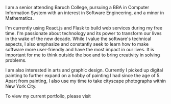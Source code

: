 I am a senior attending Baruch College, pursuing a BBA in Computer Information System with an interest in Software Engineering, and a minor in Mathematics.

I'm currently using React.js and Flask to build web services during my free time. I'm passionate about technology and its power to transform our lives in the wake of the new decade. While I value the software's technical aspects, I also emphasize and constantly seek to learn how to make software more user-friendly and have the most impact in our lives. It is important for me to think outside the box and to bring creativity in solving problems.

I am also interested in arts and graphic design. Currently I picked up digital painting to further expand on a hobby of painting I had since the age of 5. Apart from painting, I also use my time to take cityscape photographs within New York City.

To view my current portfolio, please visit [](https://www.ahmadfarhanishraq.com)
